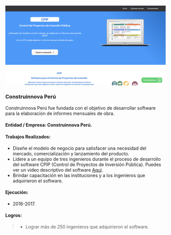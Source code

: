 ![Construinnova](/images/works/work2_construinnova_opt.png)

### Construinnova Perú

Construinnova Perú fue fundada con el objetivo de desarrollar software para la elaboración de informes mensuales de obra.

#### Entidad / Empresa: Construinnova Perú.

#### Trabajos Realizados:
  -  Diseñe el modelo de negocio para satisfacer una necesidad del mercado, comercialización y lanzamiento del producto.
  -  Lidere a un equipo de tres ingenieros durante el proceso de desarrollo del software CPIP (Control de Proyectos de Inversión Pública). Puedes ver un video descriptivo del software <a href="https://www.youtube.com/watch?v=OvZoTdejOWk" target="_blank"> Aquí</a>.
  -  Brindar capacitación en las instituciones y a los ingenieros que adquirieron el software.


#### Ejecución:
-  2016-2017.

#### Logros:

> -  Lograr más de 250 ingenieros que adquirieron el software.

